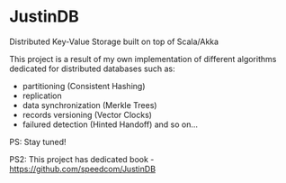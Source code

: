 # JustinDB
Distributed Key-Value Storage built on top of Scala/Akka

This project is a result of my own implementation of
different algorithms dedicated for distributed databases such as:
- partitioning (Consistent Hashing)
- replication
- data synchronization (Merkle Trees)
- records versioning (Vector Clocks)
- failured detection (Hinted Handoff)
and so on...

PS: Stay tuned!

PS2: This project has dedicated book - https://github.com/speedcom/JustinDB